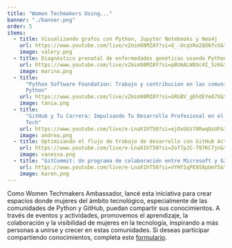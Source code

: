 ```yaml
---
title: "Women Techmakers Using..."
banner: "./banner.png"
order: 5
items:
  - title: Visualizando grafos con Python, Jupyter Notebooks y Neo4j
    url: https://www.youtube.com/live/vZmim98MZAY?si=O_-UcqVAo2QO6fcG&t=7
    image: valery.png
  - title: Diagnóstico prenatal de enfermedades genéticas usando Python
    url: https://www.youtube.com/live/vZmim98MZAY?si=pBUmALW8Xc4I_5z6&t=2451
    image: marina.png
  - title:
      "Python Software Foundation: Trabajo y contribucion en las comunidades
      Python"
    url: https://www.youtube.com/live/vZmim98MZAY?si=GRGBV_gEhdEYeA7X&t=4479
    image: tania.png
  - title:
      "GitHub y Tu Carrera: Impulsando Tu Desarrollo Profesional en el Mundo
      Tech"
    url: https://www.youtube.com/live/e-LnaX1hT50?si=ejOxUUz78RwqQsUF&t=333
    image: andrea.png
  - title: Optimizando el flujo de trabajo de desarrollo con GitHub Actions
    url: https://www.youtube.com/live/e-LnaX1hT50?si=2of7pJC-797KC7jn&t=2661
    image: vanessa.png
  - title: "GitCommit: Un programa de colaboración entre Microsoft y GitHub"
    url: https://www.youtube.com/live/e-LnaX1hT50?si=VYHY1qPE8S8pUeY5&t=4411
    image: karen.png
---
```


Como Women Techmakers Ambassador, lancé esta iniciativa para crear espacios
donde mujeres del ámbito tecnológico, especialmente de las comunidades de Python
y GitHub, puedan compartir sus conocimientos. A través de eventos y actividades,
promovemos el aprendizaje, la colaboración y la visibilidad de mujeres en la
tecnología, inspirando a más personas a unirse y crecer en estas comunidades. Si
deseas participar compartiendo conocimientos, completa este
[formulario](https://docs.google.com/forms/d/e/1FAIpQLSd-KzNKWxBwddMGQgn5JwXtvOlDgD9ztJd8jr3SJ24O2hC68g/viewform?usp=sharing).
